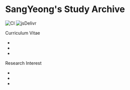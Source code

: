 # SangYeong's Study Archive

![CI](https://github.com/rundocs/jekyll-rtd-theme/workflows/CI/badge.svg?branch=develop)
![jsDelivr](https://data.jsdelivr.com/v1/package/gh/rundocs/jekyll-rtd-theme/badge)

Curriculum Vitae

-

-

-

Research Interest

-

-

-
